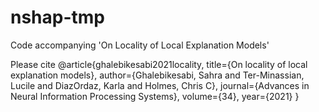 # nshap-tmp
Code accompanying 'On Locality of Local Explanation Models'

Please cite
@article{ghalebikesabi2021locality,
  title={On locality of local explanation models},
  author={Ghalebikesabi, Sahra and Ter-Minassian, Lucile and DiazOrdaz, Karla and Holmes, Chris C},
  journal={Advances in Neural Information Processing Systems},
  volume={34},
  year={2021}
}

